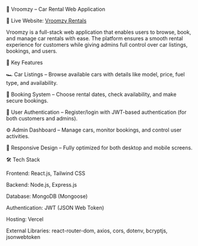 🚗 Vroomzy – Car Rental Web Application

🔗 Live Website: [Vroomzy Rentals](https://vroomzy-rentals.vercel.app)

Vroomzy is a full-stack web application that enables users to browse, book, and manage car rentals with ease.
The platform ensures a smooth rental experience for customers while giving admins full control over car listings, bookings, and users.


🔑 Key Features

🏎️ Car Listings – Browse available cars with details like model, price, fuel type, and availability.

📅 Booking System – Choose rental dates, check availability, and make secure bookings.

👤 User Authentication – Register/login with JWT-based authentication (for both customers and admins).

⚙️ Admin Dashboard – Manage cars, monitor bookings, and control user activities.

📱 Responsive Design – Fully optimized for both desktop and mobile screens.


🛠️ Tech Stack

Frontend: React.js, Tailwind CSS


Backend: Node.js, Express.js


Database: MongoDB (Mongoose)


Authentication: JWT (JSON Web Token)


Hosting: Vercel


External Libraries: react-router-dom, axios, cors, dotenv, bcryptjs, jsonwebtoken
